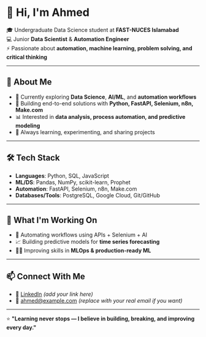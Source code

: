 # 👋 Hi, I'm Ahmed  

🎓 Undergraduate Data Science student at **FAST-NUCES Islamabad**  
💻 Junior **Data Scientist** & **Automation Engineer**  
⚡ Passionate about **automation, machine learning, problem solving, and critical thinking**  

---

## 🚀 About Me
- 🔬 Currently exploring **Data Science**, **AI/ML**, and **automation workflows**  
- 🤖 Building end-to-end solutions with **Python, FastAPI, Selenium, n8n, Make.com**  
- 📊 Interested in **data analysis, process automation, and predictive modeling**  
- 🎯 Always learning, experimenting, and sharing projects  

---

## 🛠️ Tech Stack
- **Languages**: Python, SQL, JavaScript  
- **ML/DS**: Pandas, NumPy, scikit-learn, Prophet  
- **Automation**: FastAPI, Selenium, n8n, Make.com  
- **Databases/Tools**: PostgreSQL, Google Cloud, Git/GitHub  

---

## 🌱 What I'm Working On
- 🤝 Automating workflows using APIs + Selenium + AI  
- 📈 Building predictive models for **time series forecasting**  
- 🧑‍💻 Improving skills in **MLOps & production-ready ML**  

---

## 📫 Connect With Me
- 💼 [LinkedIn](https://www.linkedin.com/) _(add your link here)_  
- 📧 ahmed@example.com _(replace with your real email if you want)_  

---

⭐ **"Learning never stops — I believe in building, breaking, and improving every day."**
